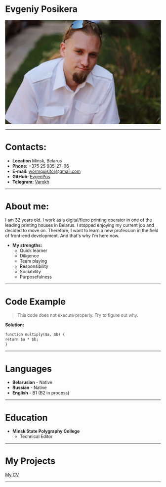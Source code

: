 # Evgeniy Posikera

![Photo](photocv.jpg)

***

# Contacts:

* **Location** Minsk, Belarus
* **Phone:** +375 25 935-27-06
* **E-mail:** wormquisitor@gmail.com
* **GitHub:** [EvgenPos](https://github.com/EvgenPos)
* **Telegram:** [Varokh](https://t.me/Varokh)

***

# About me:

I am 32 years old. I work as a digital/flexo printing operator in one of the leading printing houses in Belarus. I stopped enjoying my current job and decided to move on. Therefore, I want to learn a new profession in the field of front-end development. And that's why I'm here now.

* **My strengths:**
    * Quick learner
    * Diligence
    * Team playing
    * Responsibility
    * Sociability
    * Purposefulness

***

# Code Example

>This code does not execute properly. Try to figure out why.

**Solution:**

```
function multiply($a, $b) {
return $a * $b;
}
```

***

# Languages

* **Belarusian** - Native
* **Russian** - Native
* **English** - B1 (B2 in process)

***

# Education

* **Minsk State Polygraphy College**
    * Technical Editor

***

# My Projects

[My CV](https://evgenpos.github.io/rsschool-cv/cv)

***
